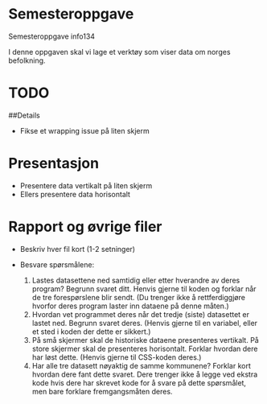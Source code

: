 # Semesteroppgave
Semesteroppgave info134

I denne oppgaven skal vi lage et verktøy som viser data om norges befolkning. 

# TODO

##Details

- Fikse et wrapping issue på liten skjerm

# Presentasjon
- Presentere data vertikalt på liten skjerm
- Ellers presentere data horisontalt

# Rapport og øvrige filer
- Beskriv hver fil kort (1-2 setninger)
- Besvare spørsmålene:

    1. Lastes datasettene ned samtidig eller etter hverandre av deres program? Begrunn svaret ditt. Henvis
    gjerne til koden og forklar når de tre forespørslene blir sendt. (Du trenger ikke å rettferdiggjøre hvorfor
    deres program laster inn dataene på denne måten.)
    2. Hvordan vet programmet deres når det tredje (siste) datasettet er lastet ned. Begrunn svaret deres. (Henvis
    gjerne til en variabel, eller et sted i koden der dette er sikkert.)
    3. På små skjermer skal de historiske dataene presenteres vertikalt. På store skjermer skal de presenteres
    horisontalt. Forklar hvordan dere har løst dette. (Henvis gjerne til CSS-koden deres.)
    4. Har alle tre datasett nøyaktig de samme kommunene? Forklar kort hvordan dere fant dette svaret. Dere
    trenger ikke å legge ved ekstra kode hvis dere har skrevet kode for å svare på dette spørsmålet, men bare
    forklare fremgangsmåten deres.


